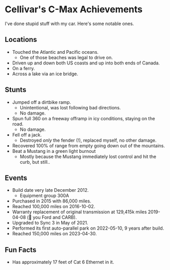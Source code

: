 # Cellivar's C-Max Achievements

I've done stupid stuff with my car. Here's some notable ones.

## Locations

* Touched the Atlantic and Pacific oceans.
    * One of those beaches was legal to drive on.
* Driven up and down both US coasts and up into both ends of Canada.
* On a ferry.
* Across a lake via an ice bridge.

## Stunts

* Jumped off a dirtbike ramp.
    * Unintentional, was lost following bad directions.
    * No damage.
* Spun full 360 on a freeway offramp in icy conditions, staying on the road.
    * No damage.
* Fell off a jack.
    * Destroyed _only_ the fender (!), replaced myself, no other damage.
* Recovered 100% of range from empty going down out of the mountains.
* Beat a Mustang in a green light burnout
    * Mostly because the Mustang immediately lost control and hit the curb, but still..

## Events

* Build date very late December 2012.
    * Equipment group 300A
* Purchased in 2015 with 86,000 miles.
* Reached 100,000 miles on 2016-10-02.
* Warranty replacement of original transmission at 129,415k miles 2019-04-08 (💞 you Ford and CARB).
* Upgraded to Sync 3 in May of 2021.
* Performed its first auto-parallel park on 2022-05-10, 9 years after build.
* Reached 150,000 miles on 2023-04-30.

## Fun Facts

* Has approximately 17 feet of Cat 6 Ethernet in it.
